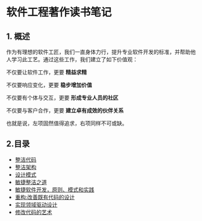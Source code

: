 # 软件工程著作读书笔记

## 1. 概述

作为有理想的软件工匠，我们一直身体力行，提升专业软件开发的标准，并帮助他人学习此工艺。通过这些工作，我们建立了如下价值观：

不仅要让软件工作，更要 **精益求精**

不仅要响应变化，更要 **稳步增加价值**

不仅要有个体与交互，更要 **形成专业人员的社区**

不仅要与客户合作，更要 **建立卓有成效的伙伴关系**

也就是说，左项固然值得追求，右项同样不可或缺。

## 2.目录

- [整洁代码](./clean_code.md)
- [整洁架构](./clean_architecture.md)
- [设计模式](./design_patterns.md)
- [敏捷整洁之道](./clean_agile.md)
- [敏捷软件开发，原则、模式和实践](./agile_software_development_principles_patterns_and_practices.md)
- [重构:改善既有代码的设计](./refactoring_improving_the_design_of_existing_code.md)
- [实现领域驱动设计](./implementing_domain_driven_design.md)
- [修改代码的艺术](./work_effectively_with_legacy_code.md)

